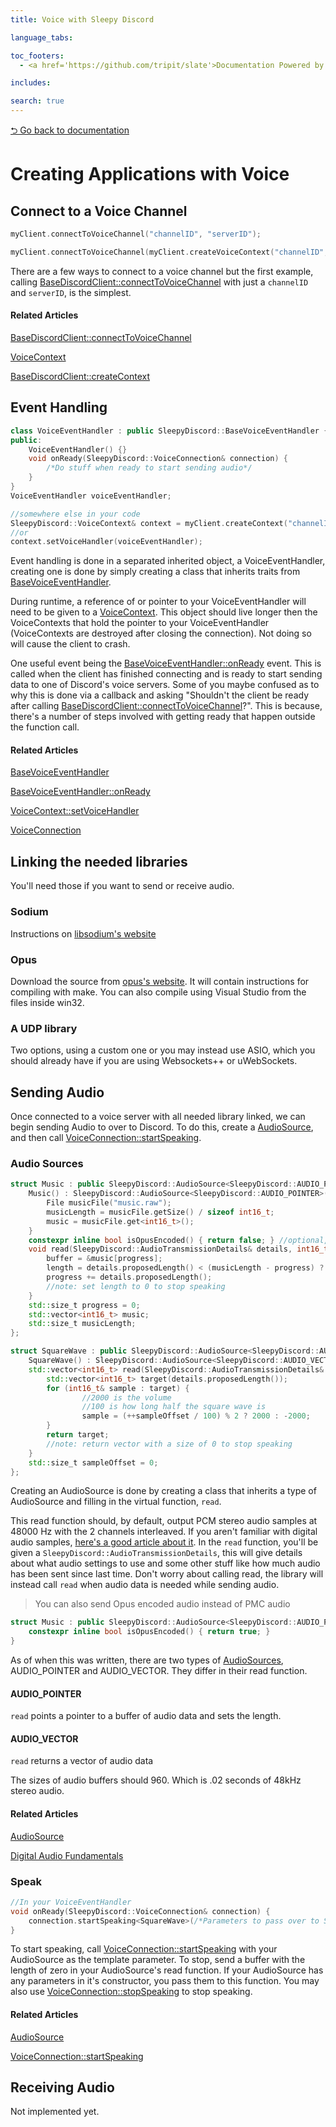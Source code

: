 ```yaml
---
title: Voice with Sleepy Discord

language_tabs:

toc_footers:
  - <a href='https://github.com/tripit/slate'>Documentation Powered by Slate</a>

includes:

search: true
---
```

[⮌ Go back to documentation](documentation.html)

# Creating Applications with Voice

## Connect to a Voice Channel

```cpp
myClient.connectToVoiceChannel("channelID", "serverID");
```

```cpp
myClient.connectToVoiceChannel(myClient.createVoiceContext("channelID", "serverID", nullptr));
```

There are a few ways to connect to a voice channel but the first example, calling [BaseDiscordClient::connectToVoiceChannel](documentation.html#connecttovoicechannel) with just a ``channelID`` and ``serverID``, is the simplest.

#### Related Articles
[BaseDiscordClient::connectToVoiceChannel](documentation.html#connecttovoicechannel)

[VoiceContext](documentation.html#voicecontext)

[BaseDiscordClient::createContext](documentation.html#createvoicecontext)

## Event Handling
```cpp
class VoiceEventHandler : public SleepyDiscord::BaseVoiceEventHandler {
public:
	VoiceEventHandler() {}
	void onReady(SleepyDiscord::VoiceConnection& connection) {
		/*Do stuff when ready to start sending audio*/
	}
}
VoiceEventHandler voiceEventHandler;

//somewhere else in your code
SleepyDiscord::VoiceContext& context = myClient.createContext("channelID", "serverID", voiceEventHandler);
//or
context.setVoiceHandler(voiceEventHandler);
```

Event handling is done in a separated inherited object, a VoiceEventHandler, creating one is done by simply creating a class that inherits traits from [BaseVoiceEventHandler](documentation.html#basevoiceeventhandler).

During runtime, a reference of or pointer to your VoiceEventHandler will need to be given to a [VoiceContext](documentation.html#voicecontext). This object should live longer then the VoiceContexts that hold the pointer to your VoiceEventHandler (VoiceContexts are destroyed after closing the connection). Not doing so will cause the client to crash.

One useful event being the [BaseVoiceEventHandler::onReady]() event. This is called when the client has finished connecting and is ready to start sending data to one of Discord's voice servers. Some of you maybe confused as to why this is done via a callback and asking "Shouldn't the client be ready after calling [BaseDiscordClient::connectToVoiceChannel](documentation.html#connecttovoicechannel)?". This is because, there's a number of steps involved with getting ready that happen outside the function call.

#### Related Articles
[BaseVoiceEventHandler](documentation.html#basevoiceeventhandler)

[BaseVoiceEventHandler::onReady]()

[VoiceContext::setVoiceHandler](documentation.html#setvoicehandler)

[VoiceConnection](documentation.html#voiceconnection)

## Linking the needed libraries

You'll need those if you want to send or receive audio.

### Sodium

Instructions on [libsodium's website](https://download.libsodium.org/doc/installation/)

### Opus

Download the source from [opus's website](https://opus-codec.org/downloads/). It will contain instructions for compiling with make. You can also compile using Visual Studio from the files inside win32.

### A UDP library

Two options, using a custom one or you may instead use ASIO, which you should already have if you are using Websockets++ or uWebSockets.

## Sending Audio

Once connected to a voice server with all needed library linked, we can begin sending Audio to over to Discord. To do this, create a [AudioSource](documentation.html#audiosource), and then call [VoiceConnection::startSpeaking](documentation.html#startspeaking).

### Audio Sources
```cpp
struct Music : public SleepyDiscord::AudioSource<SleepyDiscord::AUDIO_POINTER> {
	Music() : SleepyDiscord::AudioSource<SleepyDiscord::AUDIO_POINTER>() {
		File musicFile("music.raw");
		musicLength = musicFile.getSize() / sizeof int16_t;
		music = musicFile.get<int16_t>();
	}
	constexpr inline bool isOpusEncoded() { return false; } //optional, will be false by default
	void read(SleepyDiscord::AudioTransmissionDetails& details, int16_t*& buffer, std::size_t& length) {
		buffer = &music[progress];
		length = details.proposedLength() < (musicLength - progress) ? details.proposedLength() : 0;
		progress += details.proposedLength();
		//note: set length to 0 to stop speaking
	}
	std::size_t progress = 0;
	std::vector<int16_t> music;
	std::size_t musicLength;
};
```

```cpp
struct SquareWave : public SleepyDiscord::AudioSource<SleepyDiscord::AUDIO_VECTOR> {
	SquareWave() : SleepyDiscord::AudioSource<SleepyDiscord::AUDIO_VECTOR>(), sampleOffset(0) {}
	std::vector<int16_t> read(SleepyDiscord::AudioTransmissionDetails& details) {
		std::vector<int16_t> target(details.proposedLength());
		for (int16_t& sample : target) {
				//2000 is the volume
				//100 is how long half the square wave is
				sample = (++sampleOffset / 100) % 2 ? 2000 : -2000;
		}
		return target;
		//note: return vector with a size of 0 to stop speaking
	}
	std::size_t sampleOffset = 0;
};
```

Creating an AudioSource is done by creating a class that inherits a type of AudioSource and filling in the virtual function, ``read``.

This read function should, by default, output PCM stereo audio samples at 48000 Hz with the 2 channels interleaved.
If you aren't familiar with digital audio samples, [here's a good article about it](http://manual.audacityteam.org/man/digital_audio.html).
In the ``read`` function, you'll be given a ``SleepyDiscord::AudioTransmissionDetails``, this will give details about what audio settings to use and some other stuff like how much audio has been sent since last time.
Don't worry about calling read, the library will instead call ``read`` when audio data is needed while sending audio.

> You can also send Opus encoded audio instead of PMC audio

```cpp
struct Music : public SleepyDiscord::AudioSource<SleepyDiscord::AUDIO_POINTER> {
	constexpr inline bool isOpusEncoded() { return true; }
}
```

As of when this was written, there are two types of [AudioSources](documentation.html#audiosource), AUDIO_POINTER and AUDIO_VECTOR. They differ in their read function.

#### AUDIO_POINTER
``read`` points a pointer to a buffer of audio data and sets the length.

#### AUDIO_VECTOR
``read`` returns a vector of audio data

<aside class="note">
The sizes of audio buffers should 960. Which is .02 seconds of 48kHz stereo audio.
</aside>

#### Related Articles 
[AudioSource](documentation.html#audiosource)

[Digital Audio Fundamentals](http://manual.audacityteam.org/man/digital_audio.html)

### Speak
```cpp
//In your VoiceEventHandler
void onReady(SleepyDiscord::VoiceConnection& connection) {
	connection.startSpeaking<SquareWave>(/*Parameters to pass over to SquareWave's constructor*/);
}
```

To start speaking, call [VoiceConnection::startSpeaking](documentation.html#startspeaking) with your AudioSource as the template parameter. To stop, send a buffer with the length of zero in your AudioSource's read function. If your AudioSource has any parameters in it's constructor, you pass them to this function. You may also use [VoiceConnection::stopSpeaking]() to stop speaking.

#### Related Articles
[AudioSource](documentation.html#audiosource)

[VoiceConnection::startSpeaking](documentation.html#startspeaking)

## Receiving Audio
Not implemented yet.